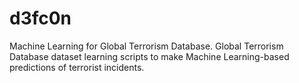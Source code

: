 # d3fc0n
Machine Learning for Global Terrorism Database.
Global Terrorism Database dataset learning scripts to make Machine Learning-based predictions of terrorist incidents.

